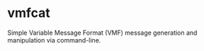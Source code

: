 # vmfcat
Simple Variable Message Format (VMF) message generation and manipulation via command-line. 